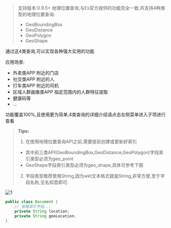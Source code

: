 > 支持版本:0.9.5+
> 地理位置查询,与Es官方提供的功能完全一致,共支持4种类型的地理位置查询:
> - GeoBoundingBox
> - GeoDistance
> - GeoPolygon
> - GeoShape
> 
通过这4类查询,可以实现各种强大实用的功能

应用场景:

- 外卖类APP 附近的门店
- 社交类APP 附近的人
- 打车类APP 附近的司机
- 区域人群画像类APP 指定范围内的人群特征提取
- 健康码等
- ...

功能覆盖100%,且使用更为简单,4类查询的详细介绍请点击左侧菜单进入子项进行查看
> **Tips:**
> 1. 在使用地理位置查询API之前,需要提前创建或更新好索引
> - 其中前三类API(GeoBoundingBox,GeoDistance,GeoPolygon)字段索引类型必须为geo_point
> - GeoShape字段索引类型必须为geo_shape,具体可参考下图
> 
> 2. 字段类型推荐使用String,因为wkt文本格式就是String,非常方便,至于字段名称,见名知意即可.
> 

![1](https://iknow.hs.net/94fcefcc-3bfd-48c6-99fa-2bfa6d803f20.png)
```java
public class Document {
	// 省略其它字段...
	private String location;
    private String geoLocation;
}
```
